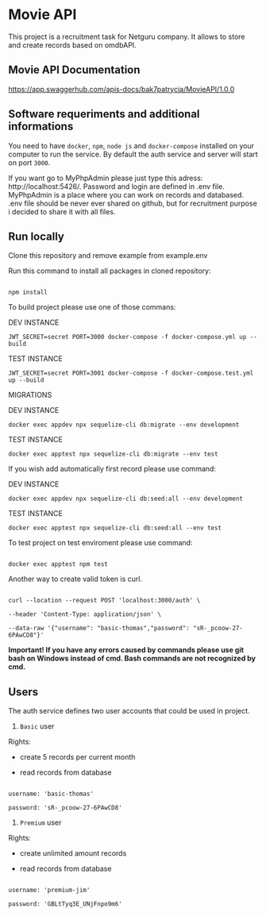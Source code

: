   

# Movie API

  

This project is a recruitment task for Netguru company. It allows to store and create records based on omdbAPI.

  

## Movie API Documentation

  

https://app.swaggerhub.com/apis-docs/bak7patrycja/MovieAPI/1.0.0

  

## Software requeriments and additional informations

  

You need to have `docker`, `npm`, `node js` and `docker-compose` installed on your computer to run the service. By default the auth service and server will start on port `3000`.

If you want go to MyPhpAdmin please just type this adress: http://localhost:5426/. Password and login are defined in .env file. MyPhpAdmin is a place where you can work on records and databased. .env file should be never ever shared on github, but for recruitment purpose i decided to share it with all files.

  

## Run locally

  

Clone this repository and remove example from example.env

  

Run this command to install all packages in cloned repository:

```

npm install

```

  

To build project please use one of those commans:


DEV INSTANCE
```
JWT_SECRET=secret PORT=3000 docker-compose -f docker-compose.yml up --build
```
TEST INSTANCE
```
JWT_SECRET=secret PORT=3001 docker-compose -f docker-compose.test.yml up --build
```


MIGRATIONS



DEV INSTANCE
```
docker exec appdev npx sequelize-cli db:migrate --env development
```
TEST INSTANCE
```
docker exec apptest npx sequelize-cli db:migrate --env test
```
 If you wish add automatically first record please use command:

 DEV INSTANCE
```
docker exec appdev npx sequelize-cli db:seed:all --env development
```
TEST INSTANCE
```
docker exec apptest npx sequelize-cli db:seed:all --env test
```


To test project on test enviroment please use command:

```

docker exec apptest npm test

```


  

Another way to create valid token is curl.

```

curl --location --request POST 'localhost:3000/auth' \

--header 'Content-Type: application/json' \

--data-raw '{"username": "basic-thomas","password": "sR-_pcoow-27-6PAwCD8"}'

```

  

**Important! If you have any errors caused by commands please use git bash on Windows instead of cmd. Bash commands are not recognized by cmd.**

  

## Users

  

The auth service defines two user accounts that could be used in project.

  

1.  `Basic` user

Rights:

- create 5 records per current month

- read records from database

  

```

username: 'basic-thomas'

password: 'sR-_pcoow-27-6PAwCD8'

```

  

1.  `Premium` user

Rights:

- create unlimited amount records

- read records from database

```

username: 'premium-jim'

password: 'GBLtTyq3E_UNjFnpo9m6'

```